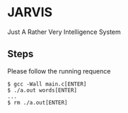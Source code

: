 # JARVIS
Just A Rather Very Intelligence System

## Steps
Please follow the running requence

```
$ gcc -Wall main.c[ENTER]
$ ./a.out words[ENTER]
...
$ rm ./a.out[ENTER]
```

